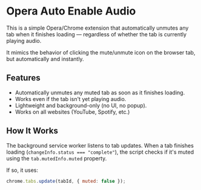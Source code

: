 # Opera Auto Enable Audio

This is a simple Opera/Chrome extension that automatically unmutes any tab when it finishes loading — regardless of whether the tab is currently playing audio.

It mimics the behavior of clicking the mute/unmute icon on the browser tab, but automatically and instantly.



## Features

- Automatically unmutes any muted tab as soon as it finishes loading.
- Works even if the tab isn't yet playing audio.
- Lightweight and background-only (no UI, no popup).
- Works on all websites (YouTube, Spotify, etc.)

## How It Works

The background service worker listens to tab updates. When a tab finishes loading (`changeInfo.status === "complete"`), the script checks if it's muted using the `tab.mutedInfo.muted` property.

If so, it uses:

```js
chrome.tabs.update(tabId, { muted: false });
